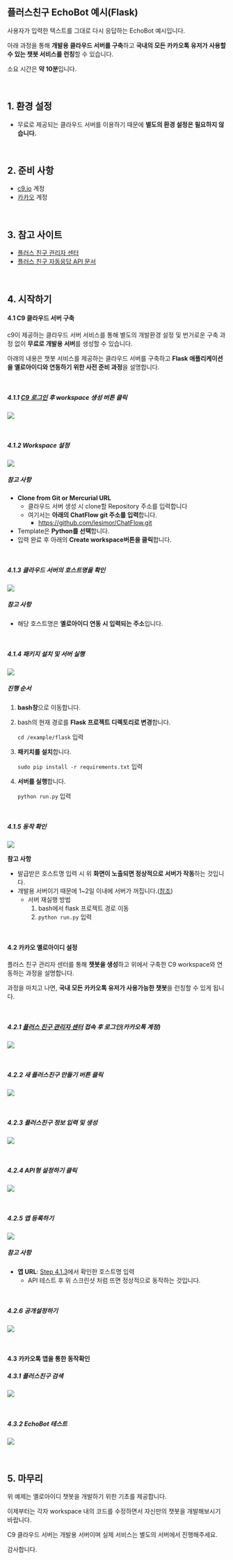## 플러스친구 EchoBot 예시(Flask)

사용자가 입력한 텍스트를 그대로 다시 응답하는 EchoBot 예시입니다.

아래 과정을 통해 **개발용 클라우드 서버를 구축**하고 **국내의 모든 카카오톡 유저가 사용할 수 있는 챗봇 서비스를 런칭**할 수 있습니다.

소요 시간은 **약 10분**입니다.

</br>

## 1. 환경 설정

- 무료로 제공되는 클라우드 서버를 이용하기 때문에 **별도의 환경 설정은 필요하지 않습니다.**


</br>


## 2. 준비 사항

- [c9.io](https://c9.io/) 계정
- [카카오](https://center-pf.kakao.com/login) 계정


</br>


## 3. 참고 사이트

- [플러스 친구 관리자 센터](https://center-pf.kakao.com/login)
- [플러스 친구 자동응답 API 문서](https://github.com/plusfriend/auto_reply)


</br>


## 4. 시작하기

#### 4.1 C9 클라우드 서버 구축

c9이 제공하는 클라우드 서버 서비스를 통해 별도의 개발환경 설정 및 번거로운 구축 과정 없이 **무료로 개발용 서버**를 생성할 수 있습니다.

아래의 내용은 챗봇 서비스를 제공하는 클라우드 서버를 구축하고 **Flask 애플리케이션을 옐로아이디와 연동하기 위한 사전 준비 과정**을 설명합니다.

</br>

##### 4.1.1 [C9 로그인](https://c9.io/) 후 workspace 생성 버튼 클릭

![](https://ws3.sinaimg.cn/large/006tNc79gy1fl84nyqdh0j31kw0rjq7d.jpg)

</br>

##### 4.1.2 Workspace 설정

![](https://ws3.sinaimg.cn/large/006tKfTcgy1fl9gmuqmz1j31kw0rz46i.jpg)

##### 참고 사항

- **Clone from Git or Mercurial URL**
  - 클라우드 서버 생성 시 clone할 Repository 주소를 입력합니다
  - 여기서는 **아래의 ChatFlow git 주소를 입력**합니다.
    - https://github.com/lesimor/ChatFlow.git
- Template은 **Python를 선택**합니다.
- 입력 완료 후 아래의 **Create workspace버튼을 클릭**합니다.

<br/>

##### 4.1.3 클라우드 서버의 호스트명을 확인

![](https://ws1.sinaimg.cn/large/006tKfTcgy1fl9g8vt9tcj31kw0rqdng.jpg)

##### 참고 사항

- 해당 호스트명은 **옐로아이디 연동 시 입력되는 주소**입니다.

</br>

##### 4.1.4 패키지 설치 및 서버 실행

![](https://ws3.sinaimg.cn/large/006tKfTcgy1fl9gohdmquj31kw0rtdo6.jpg)

##### 진행 순서

1. **bash창**으로 이동합니다.

2. bash의 현재 경로를 **Flask 프로젝트 디렉토리로 변경**합니다.

   `cd /example/flask` 입력

3. **패키치를 설치**합니다.

   `sudo pip install -r requirements.txt` 입력

4. **서버를 실행**합니다.

   `python run.py` 입력

</br>

##### 4.1.5 동작 확인

![](https://ws4.sinaimg.cn/large/006tKfTcgy1fl9hc16d71j31kw0ufq78.jpg)

**참고 사항**

- 발급받은 호스트명 입력 시 위 **화면이 노출되면 정상적으로 서버가 작동**하는 것입니다.
- 개발용 서버이기 때문에 1~2일 이내에 서버가 꺼집니다.([참조](https://community.c9.io/t/how-do-i-figure-out-the-url-of-my-cloud9-project/12966/2))
  - 서버 재실행 방법
    1. bash에서 flask 프로젝트 경로 이동
    2.  `python run.py`  입력

</br>

#### 4.2 카카오 옐로아이디 설정

플러스 친구 관리자 센터를 통해 **챗봇을 생성**하고 위에서 구축한 C9 workspace와 연동하는 과정을 설명합니다.

과정을 마치고 나면, **국내 모든 카카오톡 유저가 사용가능한 챗봇**을 런칭할 수 있게 됩니다.

</br>

##### 4.2.1 [플러스 친구 관리자 센터](https://center-pf.kakao.com/login) 접속 후 로그인(카카오톡 계정)

![](https://ws3.sinaimg.cn/large/006tNc79gy1fl8igw6wkij31kw0rqgp9.jpg)

</br>

##### 4.2.2 새 플러스친구 만들기 버튼 클릭 

![](https://ws3.sinaimg.cn/large/006tNc79gy1fl8imoirvnj31kw0rttd3.jpg)

</br>

##### 4.2.3 플러스친구 정보 입력 및 생성

![](https://ws4.sinaimg.cn/large/006tKfTcgy1fl8t916kd8j31kw0rmdm2.jpg)

</br>

##### 4.2.4 API형 설정하기 클릭

![](https://ws2.sinaimg.cn/large/006tNc79gy1fl8jb4xw3kj31kw0rhagz.jpg)

</br>

##### 4.2.5 앱 등록하기

![](https://ws2.sinaimg.cn/large/006tNc79gy1fl8qk29cdij31kw0rt7dw.jpg)

##### 참고 사항

- **앱 URL**: [Step 4.1.3](https://github.com/lesimor/ChatFlow/blob/kakao-echobot/example/flask/README.md#413-클라우드-서버의-호스트명을-확인)에서 확인한 호스트명 입력
  - API 테스트 후 위 스크린샷 처럼 뜨면 정상적으로 동작하는 것입니다.

</br>

##### 4.2.6 공개설정하기

![](https://ws4.sinaimg.cn/large/006tKfTcgy1fl97c6wj7ij31kw0r8n5t.jpg)

</br>

#### 4.3 카카오톡 앱을 통한 동작확인

##### 4.3.1 플러스친구 검색

![](https://ws3.sinaimg.cn/large/006tKfTcgy1fl97xso7urj314a0yqq7p.jpg)

</br>

##### 4.3.2 EchoBot 테스트

![](https://ws4.sinaimg.cn/large/006tKfTcgy1fl984b4spaj30ku11241v.jpg)

</br>

## 5. 마무리

위 예제는 옐로아이디 챗봇을 개발하기 위한 기초를 제공합니다.

이제부터는 각자 workspace 내의 코드를 수정하면서 자신만의 챗봇을 개발해보시기 바랍니다.

C9 클라우드 서버는 개발용 서버이며 실제 서비스는 별도의 서버에서 진행해주세요.

감사합니다.


